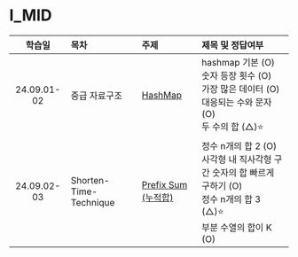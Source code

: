# I_MID

|   학습일    | 목차                   | 주제                                                            | 제목 및 정답여부                                                                                                                   |
| :---------: | :--------------------- | :-------------------------------------------------------------- | :--------------------------------------------------------------------------------------------------------------------------------- |
| 24.09.01-02 | 중급 자료구조          | [HashMap](./중급%20자료구조/HashMap.js)                         | hashmap 기본 (O)<br>숫자 등장 횟수 (O)<br>가장 많은 데이터 (O)<br>대응되는 수와 문자 (O)<br>두 수의 합 (△)⭐️<br>                  |
| 24.09.02-03 | Shorten-Time-Technique | [Prefix Sum (누적합)](./Shorten-Time-Technique/Prefix%20Sum.js) | 정수 n개의 합 2 (O)<br>사각형 내 직사각형 구간 숫자의 합 빠르게 구하기 (O)<br>정수 n개의 합 3 (△)⭐️<br>부분 수열의 합이 K (O)<br> |
